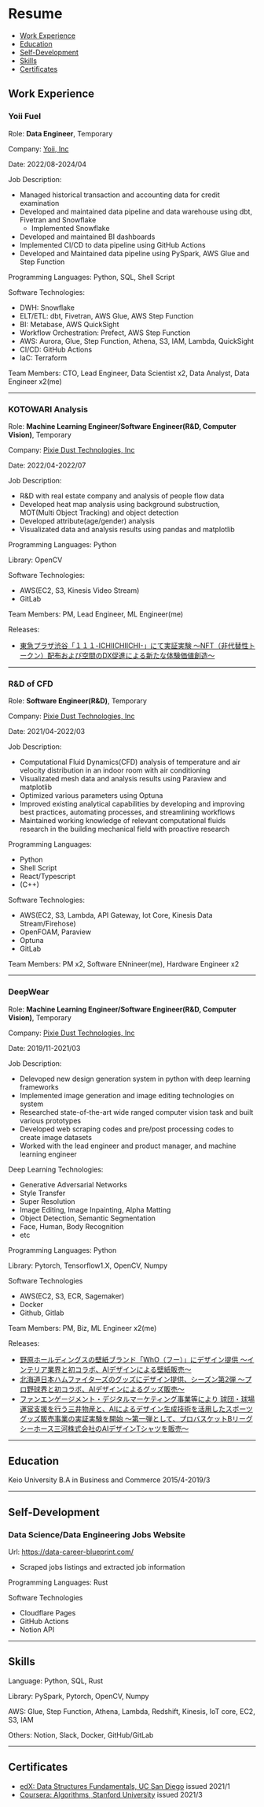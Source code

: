# Resume
- [Work Experience](#work-experience)
- [Education](#education)
- [Self-Development](#self-development)
- [Skills](#skills)
- [Certificates](#certificates)


## Work Experience

### Yoii Fuel
Role: **Data Engineer**, Temporary 

Company: [Yoii, Inc](https://yoii.jp/)

Date: 2022/08-2024/04

Job Description:
- Managed historical transaction and accounting data for credit examination
- Developed and maintained data pipeline and data warehouse using dbt, Fivetran and Snowflake
    - Implemented Snowflake
- Developed and maintained BI dashboards
- Implemented CI/CD to data pipeline using GitHub Actions
- Developed and Maintained data pipeline using PySpark, AWS Glue and Step Function

Programming Languages: Python, SQL, Shell Script

Software Technologies:
- DWH: Snowflake
- ELT/ETL: dbt, Fivetran, AWS Glue, AWS Step Function
- BI: Metabase, AWS QuickSight
- Workflow Orchestration: Prefect, AWS Step Function
- AWS: Aurora, Glue, Step Function, Athena, S3, IAM, Lambda, QuickSight
- CI/CD: GitHub Actions
- IaC: Terraform

Team Members:
CTO, Lead Engineer, Data Scientist x2, Data Analyst, Data Engineer x2(me)

---

### KOTOWARI Analysis
Role: **Machine Learning Engineer/Software Engineer(R&D, Computer Vision)**, Temporary 

Company: [Pixie Dust Technologies, Inc](https://pixiedusttech.com/)

Date: 2022/04-2022/07

Job Description:
- R&D with real estate company and analysis of people flow data
- Developed heat map analysis using background substruction, MOT(Multi Object Tracking) and object detection
- Developed attribute(age/gender) analysis
- Visualizated data and analysis results using pandas and matplotlib

Programming Languages: Python

Library: OpenCV

Software Technologies:
- AWS(EC2, S3, Kinesis Video Stream)
- GitLab

Team Members:
PM, Lead Engineer, ML Engineer(me)

Releases:
- [東急プラザ渋谷「１１１-ICHIICHIICHI-」にて実証実験
～NFT（非代替性トークン）配布および空間のDX促進による新たな体験価値創造～](https://pixiedusttech.com/news_20220311/)

---

### R&D of CFD
Role: **Software Engineer(R&D)**, Temporary 

Company: [Pixie Dust Technologies, Inc](https://pixiedusttech.com/)

Date: 2021/04-2022/03

Job Description:
- Computational Fluid Dynamics(CFD) analysis of temperature and air velocity distribution in an indoor room with air conditioning
- Visualizated mesh data and analysis results using Paraview and matplotlib
- Optimized various parameters using Optuna
- Improved existing analytical capabilities by developing and improving best practices, automating processes, and streamlining workflows
- Maintained working knowledge of relevant computational fluids research in the building mechanical field with proactive research

Programming Languages:
- Python
- Shell Script
- React/Typescript
- (C++)

Software Technologies:
- AWS(EC2, S3, Lambda, API Gateway, Iot Core, Kinesis Data Stream/Firehose)
- OpenFOAM, Paraview
- Optuna
- GitLab

Team Members:
PM x2, Software ENnineer(me), Hardware Engineer x2

---


### DeepWear
Role: **Machine Learning Engineer/Software Engineer(R&D, Computer Vision)**, Temporary 

Company: [Pixie Dust Technologies, Inc](https://pixiedusttech.com/)

Date: 2019/11-2021/03

Job Description:
- Delevoped new design generation system in python with deep learning frameworks
- Implemented image generation and image editing technologies on system
- Researched state-of-the-art wide ranged computer vision task and built various prototypes
- Developed web scraping codes and pre/post processing codes to create image datasets
- Worked with the lead engineer and product manager, and machine learning engineer

Deep Learning Technologies:
- Generative Adversarial Networks
- Style Transfer
- Super Resolution
- Image Editing, Image Inpainting, Alpha Matting
- Object Detection, Semantic Segmentation
- Face, Human, Body Recognition
- etc

Programming Languages: Python

Library: Pytorch, Tensorflow1.X, OpenCV, Numpy

Software Technologies
- AWS(EC2, S3, ECR, Sagemaker)
- Docker
- Github, Gitlab

Team Members:
PM, Biz, ML Engineer x2(me)

Releases:
- [野原ホールディングスの壁紙ブランド「WhO（フー）」にデザイン提供
～インテリア業界と初コラボ、AIデザインによる壁紙販売～](https://pixiedusttech.com/news/news_20210715/)
- [北海道日本ハムファイターズのグッズにデザイン提供、シーズン第2弾
～プロ野球界と初コラボ、AIデザインによるグッズ販売～](https://pixiedusttech.com/news/news_20210712/)
- [ファンエンゲージメント・デジタルマーケティング事業等により 球団・球場運営支援を行う三井物産と、AIによるデザイン生成技術を活用したスポーツグッズ販売事業の実証実験を開始
～第一弾として、プロバスケットBリーグ シーホース三河株式会社のAIデザインTシャツを販売～](https://pixiedusttech.com/news_20201016/)

---

## Education
Keio University B.A in Business and Commerce 2015/4-2019/3 

---

## Self-Development
### Data Science/Data Engineering Jobs Website
Url: https://data-career-blueprint.com/

- Scraped jobs listings and extracted job information

Programming Languages: Rust

Software Technologies
- Cloudflare Pages
- GitHub Actions
- Notion API

---

## Skills
Language: Python, SQL, Rust

Library: PySpark, Pytorch, OpenCV, Numpy

AWS: Glue, Step Function, Athena, Lambda, Redshift, Kinesis, IoT core, EC2, S3, IAM

Others: Notion, Slack, Docker, GitHub/GitLab

---

## Certificates
- [edX: Data Structures Fundamentals, UC San Diego](https://courses.edx.org/certificates/4faabb2a5b2f4171b30789c502270f1a) issued 2021/1
- [Coursera: Algorithms, Stanford University](https://coursera.org/share/11489a11d46cacb2a294cf3d5c991cf6) issued 2021/3
